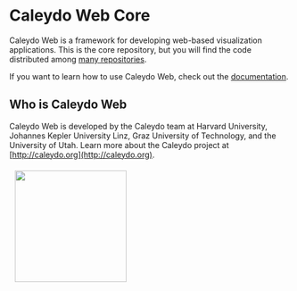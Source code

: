 Caleydo Web Core
=====================

Caleydo Web is a framework for developing web-based visualization applications. This is the core repository, but you will find the code distributed among [many repositories](http://caleydo.org/documentation/list_of_plugins).

If you want to learn how to use Caleydo Web, check out the [documentation](http://caleydo.org/documentation).

## Who is Caleydo Web

Caleydo Web is developed by the Caleydo team at Harvard University, Johannes Kepler University Linz, Graz University of Technology, and the University of Utah. Learn more about the Caleydo project at [http://caleydo.org](http://caleydo.org).
 
<a href="https://caleydo.org"><img src="http://caleydo.org/assets/images/logos/caleydo.svg" width="200px" hspace="10" vspace="6"></a>
